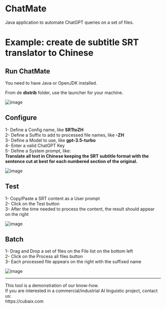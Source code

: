 # ChatMate
Java application to automate ChatGPT queries on a set of files.

# Example: create de subtitle SRT translator to Chinese

## Run ChatMate

You need to have Java or OpenJDK installed.

From de **distrib** folder, use the launcher for your machine.

![image](https://github.com/EtienneAb3d/ChatMate/assets/25932245/63c6e353-21bd-401e-b02f-bd0c104d737e)


## Configure

1- Define a Config name, like **SRTtoZH**<br/>
2- Define a Suffix to add to processed file names, like **-ZH**<br/>
3- Define a Model to use, like **gpt-3.5-turbo**<br/>
4- Enter a valid ChatGPT Key<br/>
5- Define a System prompt, like:<br/>
**Translate all text in Chinese keeping the SRT subtitle format with the sentence cut at best for each numbered section of the original.**

![image](https://github.com/EtienneAb3d/ChatMate/assets/25932245/47c35a2e-86c6-40bc-87f8-c95c86768f42)


## Test

1- Copy/Paste a SRT content as a User prompt<br/>
2- Click on the Test button<br/>
3- After the time needed to process the content, the result should appear on the right<br/>

![image](https://github.com/EtienneAb3d/ChatMate/assets/25932245/e08ceda1-579c-4c17-9f07-78d6fe08e950)


## Batch

1- Drag and Drop a set of files on the File list on the bottom left<br/>
2- Click on the Process all files button<br/>
3- Each processed file appears on the right with the suffixed name<br/>

![image](https://github.com/EtienneAb3d/ChatMate/assets/25932245/2de97b7c-4691-4e3b-b663-2e2fd4126519)

<hr>
This tool is a demonstration of our know-how.<br/>
If you are interested in a commercial/industrial AI linguistic project, contact us:<br/>
https://cubaix.com
